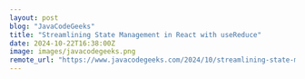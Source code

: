 ```yaml
---
layout: post
blog: "JavaCodeGeeks"
title: "Streamlining State Management in React with useReduce"
date: 2024-10-22T16:38:00Z
image: images/javacodegeeks.png
remote_url: "https://www.javacodegeeks.com/2024/10/streamlining-state-management-in-react-with-usereduce.html"
---
```

